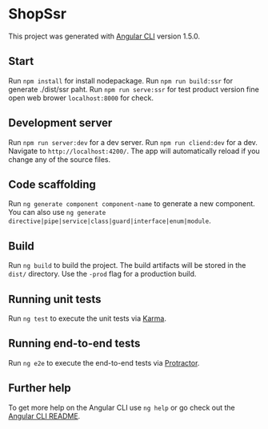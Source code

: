# ShopSsr

This project was generated with [Angular CLI](https://github.com/angular/angular-cli) version 1.5.0.

## Start
Run `npm install` for install nodepackage.
Run `npm run build:ssr` for generate ./dist/ssr paht.
Run `npm run serve:ssr` for test product version fine open web brower `localhost:8000` for check.

## Development server

Run `npm run server:dev` for a dev server.
Run `npm run cliend:dev` for a dev. Navigate to `http://localhost:4200/`. The app will automatically reload if you change any of the source files.

## Code scaffolding

Run `ng generate component component-name` to generate a new component. You can also use `ng generate directive|pipe|service|class|guard|interface|enum|module`.

## Build

Run `ng build` to build the project. The build artifacts will be stored in the `dist/` directory. Use the `-prod` flag for a production build.

## Running unit tests

Run `ng test` to execute the unit tests via [Karma](https://karma-runner.github.io).

## Running end-to-end tests

Run `ng e2e` to execute the end-to-end tests via [Protractor](http://www.protractortest.org/).

## Further help

To get more help on the Angular CLI use `ng help` or go check out the [Angular CLI README](https://github.com/angular/angular-cli/blob/master/README.md).
